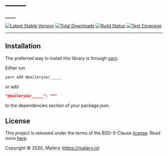 # _____

**_____**

[![Latest Stable Version][npm-image]][npm-url]
[![Total Downloads][download-image]][download-url]
[![Build Status][travis-image]][travis-url]
[![Test Coverage][codecov-image]][codecov-url]

[npm-image]: https://img.shields.io/npm/v/@maileryio/_____.svg?style=flat-square
[npm-url]: https://www.npmjs.com/package/@maileryio/_____
[download-image]: https://img.shields.io/npm/dm/@maileryio/_____.svg?style=flat-square
[download-url]: https://npmjs.org/package/@maileryio/_____
[travis-image]: https://travis-ci.com/maileryio/_____.svg?branch=master
[travis-url]: https://travis-ci.com/maileryio/_____
[codecov-image]: https://img.shields.io/codecov/c/github/hubcarl/@maileryio/_____.svg?style=flat-square
[codecov-url]: https://codecov.io/github/hubcarl/@maileryio/_____?branch=master

_____

## Installation

The preferred way to install this library is through [yarn](https://yarnpkg.com/).

Either run

```sh
yarn add @maileryio/_____
```

or add

```json
"@maileryio/_____": "*"
```

to the dependencies section of your package.json.

## License

This project is released under the terms of the BSD-3-Clause [license](LICENSE).
Read more [here](http://choosealicense.com/licenses/bsd-3-clause).

Copyright © 2020, Mailery (https://mailery.io)
